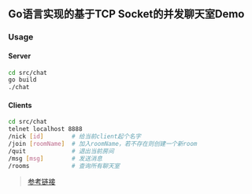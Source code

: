 ## Go语言实现的基于TCP Socket的并发聊天室Demo

### Usage

#### Server
```bash
cd src/chat
go build
./chat
```

#### Clients
```bash
cd src/chat
telnet localhost 8888
/nick [id]        # 给当前client起个名字
/join [roomName]  # 加入roomName，若不存在则创建一个新room
/quit             # 退出当前房间
/msg [msg]        # 发送消息
/rooms            # 查询所有聊天室
```

>[参考链接](https://www.youtube.com/watch?v=Sphme0BqJiY&list=WL&index=1&t=641s)

